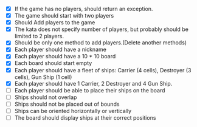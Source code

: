 ﻿- [x] If the game has no players, should return an exception.
- [x] The game should start with two players
- [x] Should Add players to the game
- [x] The kata does not specify number of players, but probably should be limited to 2 players.
- [x] Should be only one method to add players.(Delete another methods)
- [x] Each player should have a nickname
- [x] Each player should have a 10 * 10 board
- [x] Each board should start empty
- [x] Each player should have a fleet of ships: Carrier (4 cells), Destroyer (3 cells), Gun Ship (1 cell)
- [x] Each player should have 1 Carrier, 2 Destroyer and 4 Gun Ship.
- [ ] Each player should be able to place their ships on the board
- [ ] Ships should not overlap
- [ ] Ships should not be placed out of bounds
- [ ] Ships can be oriented horizontally or vertically
- [ ] The board should display ships at their correct positions